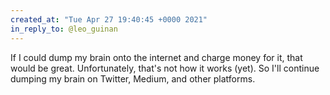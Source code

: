 ```yaml
---
created_at: "Tue Apr 27 19:40:45 +0000 2021"
in_reply_to: @leo_guinan
---
```


If I could dump my brain onto the internet and charge money for it, that would be great. Unfortunately, that's not how it works (yet). So I'll continue dumping my brain on Twitter, Medium, and other platforms.